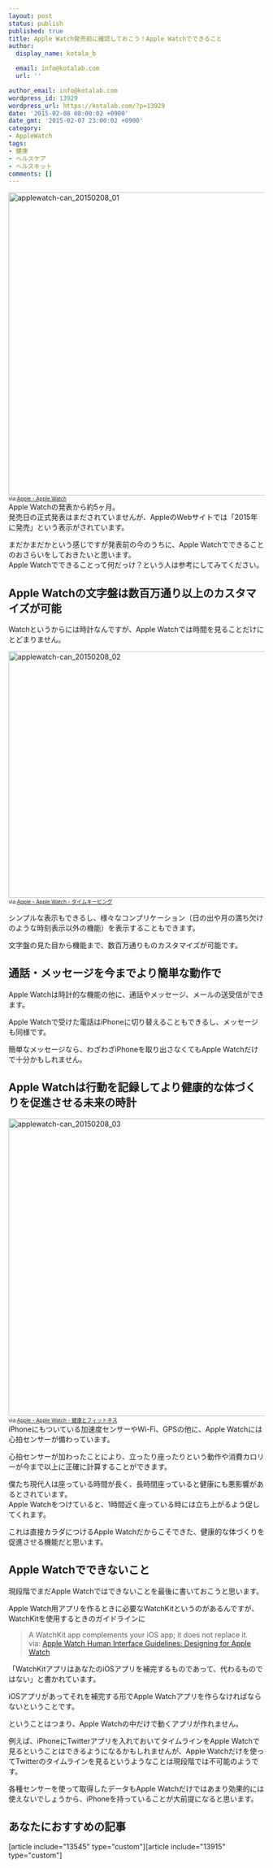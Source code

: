 ```yaml
---
layout: post
status: publish
published: true
title: Apple Watch発売前に確認しておこう！Apple Watchでできること
author:
  display_name: kotala_b

  email: info@kotalab.com
  url: ''

author_email: info@kotalab.com
wordpress_id: 13929
wordpress_url: https://kotalab.com/?p=13929
date: '2015-02-08 08:00:02 +0900'
date_gmt: '2015-02-07 23:00:02 +0900'
category:
- AppleWatch
tags:
- 健康
- ヘルスケア
- ヘルスキット
comments: []
---
```

<p><img src="https://kotalab.com/wp-content/uploads/2015/02/applewatch-can_20150208_01.png" alt="applewatch-can_20150208_01" width="780" height="597" class="aligncenter size-full wp-image-13941" /><br />
<span style="font-size:10px;">via:<a href="https://www.apple.com/jp/watch/" target="_blank">Apple - Apple Watch</a></span><br />
Apple Watchの発表から約5ヶ月。<br />
発売日の正式発表はまだされていませんが、AppleのWebサイトでは「2015年に発売」という表示がされています。</p>
<p>まだかまだかという感じですが発表前の今のうちに、Apple Watchでできることのおさらいをしておきたいと思います。<br />
Apple Watchでできることって何だっけ？という人は参考にしてみてください。<br />
</p>
<!--more-->
<h2>Apple Watchの文字盤は数百万通り以上のカスタマイズが可能</h2>
<p>Watchというからには時計なんですが、Apple Watchでは時間を見ることだけにとどまりません。</p>
<p><img src="https://kotalab.com/wp-content/uploads/2015/02/applewatch-can_20150208_02.png" alt="applewatch-can_20150208_02" width="780" height="485" class="aligncenter size-full wp-image-13943" /><br />
<span style="font-size:10px;">via:<a href="https://www.apple.com/jp/watch/timekeeping/" target="_blank">Apple - Apple Watch - タイムキーピング</a></span></p>
<p>シンプルな表示もできるし、様々なコンプリケーション（日の出や月の満ち欠けのような時刻表示以外の機能）を表示することもできます。</p>
<p>文字盤の見た目から機能まで、<span class="b">数百万通りものカスタマイズが可能</span>です。</p>
<h2>通話・メッセージを今までより簡単な動作で</h2>
<p>Apple Watchは時計的な機能の他に、通話やメッセージ、メールの送受信ができます。</p>
<p>Apple Watchで受けた電話はiPhoneに切り替えることもできるし、メッセージも同様です。</p>
<p>簡単なメッセージなら、<span class="b">わざわざiPhoneを取り出さなくてもApple Watchだけで十分</span>かもしれません。</p>
<h2>Apple Watchは行動を記録してより健康的な体づくりを促進させる未来の時計</h2>
<p><img src="https://kotalab.com/wp-content/uploads/2015/02/applewatch-can_20150208_03-780x586.png" alt="applewatch-can_20150208_03" width="780" height="586" class="aligncenter size-large wp-image-13945" /><br />
<span style="font-size:10px;">via:<a href="https://www.apple.com/jp/watch/health-and-fitness/" target="_blank">Apple - Apple Watch - 健康とフィットネス</a></span><br />
iPhoneにもついている加速度センサーやWi-Fi、GPSの他に、Apple Watchには心拍センサーが備わっています。</p>
<p>心拍センサーが加わったことにより、立ったり座ったりという動作や消費カロリーが今まで以上に正確に計算することができます。</p>
<p>僕たち現代人は座っている時間が長く、長時間座っていると健康にも悪影響があるとされています。<br />
Apple Watchをつけていると、1時間近く座っている時には立ち上がるよう促してくれます。</p>
<p>これは直接カラダにつけるApple Watchだからこそできた、<span class="b">健康的な体づくりを促進させる機能</span>だと思います。</p>
<h2>Apple Watchでできないこと</h2>
<p>現段階でまだApple Watchではできないことを最後に書いておこうと思います。</p>
<p>Apple Watch用アプリを作るときに必要なWatchKitというのがあるんですが、WatchKitを使用するときのガイドラインに</p>
<blockquote><p> A WatchKit app complements your iOS app; it does not replace it.<br />
via: <a href="https://developer.apple.com/library/prerelease/ios/documentation/UserExperience/Conceptual/WatchHumanInterfaceGuidelines/index.html#//apple_ref/doc/uid/TP40014992-CH3-SW1" target="_blank">Apple Watch Human Interface Guidelines: Designing for Apple Watch</a><a href="https://b.hatena.ne.jp/entry/https://developer.apple.com/library/prerelease/ios/documentation/UserExperience/Conceptual/WatchHumanInterfaceGuidelines/index.html#//apple_ref/doc/uid/TP40014992-CH3-SW1" target="_blank"><img border="0" src="https://b.hatena.ne.jp/entry/image/https://developer.apple.com/library/prerelease/ios/documentation/UserExperience/Conceptual/WatchHumanInterfaceGuidelines/index.html#//apple_ref/doc/uid/TP40014992-CH3-SW1" alt="" /></a></p></blockquote>
<p>「WatchKitアプリはあなたのiOSアプリを補完するものであって、代わるものではない」と書かれています。</p>
<p>iOSアプリがあってそれを補完する形でApple Watchアプリを作らなければならないということです。</p>
<p>ということはつまり、<span class="b">Apple Watchの中だけで動くアプリが作れません。</span></p>
<p>例えば、iPhoneにTwitterアプリを入れておいてタイムラインをApple Watchで見るということはできるようになるかもしれませんが、Apple Watchだけを使ってTwitterのタイムラインを見るというようなことは現段階では不可能のようです。</p>
<p>各種センサーを使って取得したデータもApple Watchだけではあまり効果的には使えないでしょうから、<span class="b">iPhoneを持っていることが大前提</span>になると思います。</p>
<h2 class="rel">あなたにおすすめの記事</h2>
<p>[article include="13545" type="custom"][article include="13915" type="custom"]</p>
<div class="clear"></div>
